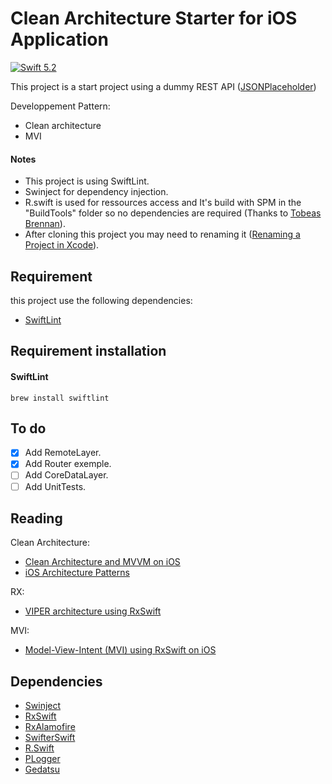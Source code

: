 #  Clean Architecture Starter for iOS Application
[![Swift 5.2](https://img.shields.io/badge/swift-5.2-blue.svg?style=flat)](https://swift.org/download/)

This project is a start project using a dummy REST API ([JSONPlaceholder](https://jsonplaceholder.typicode.com/))

Developpement Pattern:

- Clean architecture
- MVI

#### Notes

- This project is using SwiftLint.
- Swinject for dependency injection.
-  R.swift is used for ressources access and It's build with SPM in the "BuildTools" folder so no dependencies are required (Thanks to [Tobeas Brennan](https://blog.apptekstudios.com/2019/12/spm-xcode-build-tools/)).
- After cloning this project you may need to renaming it ([Renaming a Project in Xcode](https://medium.com/swlh/renaming-a-project-in-xcode-30d0cd96d3ee)).

## Requirement
this project use the following dependencies:

- [SwiftLint](https://github.com/realm/SwiftLint)


## Requirement installation
#### SwiftLint
```
brew install swiftlint
```

## To do
* [x] Add RemoteLayer.
* [x] Add Router exemple.
* [ ] Add CoreDataLayer.
* [ ] Add UnitTests.

## Reading
Clean Architecture:

- [Clean Architecture and MVVM on iOS](https://tech.olx.com/clean-architecture-and-mvvm-on-ios-c9d167d9f5b3)
- [iOS Architecture Patterns](https://medium.com/ios-os-x-development/ios-architecture-patterns-ecba4c38de52#.ba7q8dcih)

RX:

- [VIPER architecture using RxSwift](https://medium.com/@rida_36291/viper-architecture-using-rxswift-9a006bc7f8f3)

MVI:

- [Model-View-Intent (MVI) using RxSwift on iOS](https://medium.com/@michaellong/model-view-intent-mvi-using-rxswift-on-ios-bf9403bc6961)


## Dependencies
- [Swinject](https://github.com/Swinject/Swinject)
- [RxSwift](https://github.com/ReactiveX/RxSwift)
- [RxAlamofire](https://github.com/RxSwiftCommunity/RxAlamofire)
- [SwifterSwift](https://github.com/SwifterSwift/SwifterSwift)
- [R.Swift](https://github.com/mac-cain13/R.swift)
- [PLogger](https://github.com/phoenisis/PLogger)
- [Gedatsu](https://github.com/bannzai/Gedatsu)
